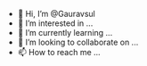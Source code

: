 - 👋 Hi, I’m @Gauravsul
- 👀 I’m interested in ...
- 🌱 I’m currently learning ...
- 💞️ I’m looking to collaborate on ...
- 📫 How to reach me ...

<!---
Gauravsul/Gauravsul is a ✨ special ✨ repository because its `README.md` (this file) appears on your GitHub profile.
You can click the Preview link to take a look at your changes.
--->
